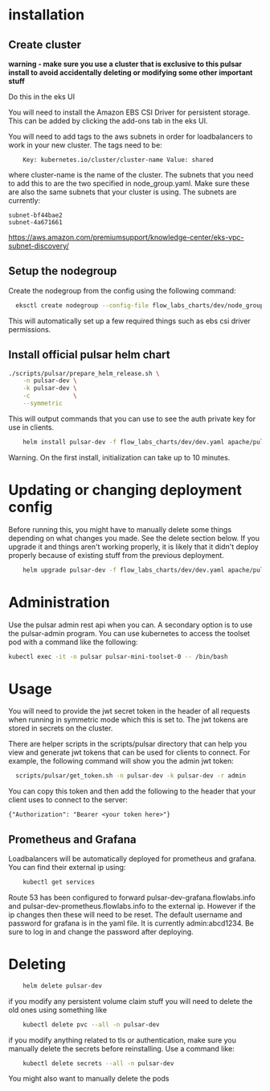 # installation
## Create cluster
**warning - make sure you use a cluster that is exclusive to this pulsar install to avoid accidentally deleting or modifying some other important stuff**

Do this in the eks UI

You will need to install the Amazon EBS CSI Driver for persistent storage. This can be added by clicking the add-ons tab in the eks UI.

You will need to add tags to the aws subnets in order for loadbalancers to work in your new cluster. The tags need to be:
```
    Key: kubernetes.io/cluster/cluster-name Value: shared
```
where cluster-name is the name of the cluster. The subnets that you need to add this to are the two specified in node_group.yaml. Make sure these are also the same subnets that your cluster is using. The subnets are currently:
```
subnet-bf44bae2
subnet-4a671661
```

https://aws.amazon.com/premiumsupport/knowledge-center/eks-vpc-subnet-discovery/

## Setup the nodegroup
Create the nodegroup from the config using the following command:
```bash
  eksctl create nodegroup --config-file flow_labs_charts/dev/node_group.yaml
```

This will automatically set up a few required things such as ebs csi driver permissions.
    


## Install official pulsar helm chart

```bash
./scripts/pulsar/prepare_helm_release.sh \
    -n pulsar-dev \
    -k pulsar-dev \
    -c            \
    --symmetric
```

This will output commands that you can use to see the auth private key for use in clients.

```bash
    helm install pulsar-dev -f flow_labs_charts/dev/dev.yaml apache/pulsar   
```

Warning. On the first install, initialization can take up to 10 minutes. 



# Updating or changing deployment config
Before running this, you might have to manually delete some things depending on what changes you made. See the delete section below. If you upgrade it and things aren't working properly, it is likely that it didn't deploy properly because of existing stuff from the previous deployment.
```bash
    helm upgrade pulsar-dev -f flow_labs_charts/dev/dev.yaml apache/pulsar   
```

# Administration
Use the pulsar admin rest api when you can. A secondary option is to use the pulsar-admin program. You can use kubernetes to access the toolset pod with a command like the following:
```bash
kubectl exec -it -n pulsar pulsar-mini-toolset-0 -- /bin/bash
```

# Usage

You will need to provide the jwt secret token in the header of all requests when running in symmetric mode which this is set to. The jwt tokens are stored in secrets on the cluster. 

There are helper scripts in the scripts/pulsar directory that can help you view and generate jwt tokens that can be used for clients to connect. For example, the following command will show you the admin jwt token:
```bash
  scripts/pulsar/get_token.sh -n pulsar-dev -k pulsar-dev -r admin
```

You can copy this token and then add the following to the header that your client uses to connect to the server:
``` 
{"Authorization": "Bearer <your token here>"}
```

## Prometheus and Grafana
Loadbalancers will be automatically deployed for prometheus and grafana. You can find their external ip using:
```bash
    kubectl get services
```

Route 53 has been configured to forward pulsar-dev-grafana.flowlabs.info and pulsar-dev-prometheus.flowlabs.info to the external ip. However if the ip changes then these will need to be reset.
The default username and password for grafana is in the yaml file. It is currently admin:abcd1234. Be sure to log in and change the password after deploying.

# Deleting
```bash
    helm delete pulsar-dev
```

if you modify any persistent volume claim stuff you will need to delete the old ones using something like
```bash
    kubectl delete pvc --all -n pulsar-dev
```

if you modify anything related to tls or authentication, make sure you manually delete the secrets before reinstalling. Use a command like:
```bash
    kubectl delete secrets --all -n pulsar-dev      
```

You might also want to manually delete the pods
